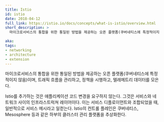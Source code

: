 ```yaml
---
title: Istio
id: istio
date: 2018-04-12
full_link: https://istio.io/docs/concepts/what-is-istio/overview.html
short_description: >
  마이크로서비스의 통합을 위한 통일된 방법을 제공하는 오픈 플랫폼(쿠버네티스에 특정적이지 않음)이며, 트래픽 흐름을 관리하고, 정책을 시행하고, 텔레메트리 데이터를 모은다.

aka:
tags:
- networking
- architecture
- extension
---
```

 마이크로서비스의 통합을 위한 통일된 방법을 제공하는 오픈 플랫폼(쿠버네티스에 특정적이지 않음)이며, 트래픽 흐름을 관리하고, 정책을 시행하고, 텔레메트리 데이터를 모은다.

<!--more-->

Istio를 추가하는 것은 애플리케이션 코드 변경을 요구하지 않는다. 그것은 서비스와 네트워크 사이의 인프라스트럭쳐 레이어이다. 이는 서비스 디플로이먼트와 조합되었을 때, 일반적으로 서비스 메시라고 일컫는다. Istio의 컨트롤 플레인은 쿠버네티스, Mesosphere 등과 같은 하부의 클러스터 관리 플랫폼을 추상화한다.

